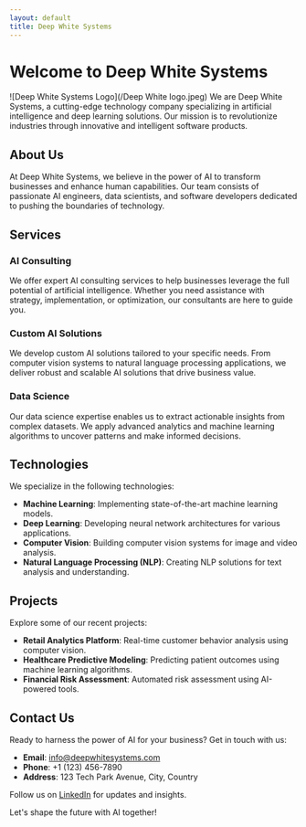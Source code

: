 ```yaml
---
layout: default
title: Deep White Systems
---
```


# Welcome to Deep White Systems
![Deep White Systems Logo](/Deep White logo.jpeg)
We are Deep White Systems, a cutting-edge technology company specializing in artificial intelligence and deep learning solutions. Our mission is to revolutionize industries through innovative and intelligent software products.

## About Us

At Deep White Systems, we believe in the power of AI to transform businesses and enhance human capabilities. Our team consists of passionate AI engineers, data scientists, and software developers dedicated to pushing the boundaries of technology.

## Services

### AI Consulting

We offer expert AI consulting services to help businesses leverage the full potential of artificial intelligence. Whether you need assistance with strategy, implementation, or optimization, our consultants are here to guide you.

### Custom AI Solutions

We develop custom AI solutions tailored to your specific needs. From computer vision systems to natural language processing applications, we deliver robust and scalable AI solutions that drive business value.

### Data Science

Our data science expertise enables us to extract actionable insights from complex datasets. We apply advanced analytics and machine learning algorithms to uncover patterns and make informed decisions.

## Technologies

We specialize in the following technologies:

- **Machine Learning**: Implementing state-of-the-art machine learning models.
- **Deep Learning**: Developing neural network architectures for various applications.
- **Computer Vision**: Building computer vision systems for image and video analysis.
- **Natural Language Processing (NLP)**: Creating NLP solutions for text analysis and understanding.

## Projects

Explore some of our recent projects:

- **Retail Analytics Platform**: Real-time customer behavior analysis using computer vision.
- **Healthcare Predictive Modeling**: Predicting patient outcomes using machine learning algorithms.
- **Financial Risk Assessment**: Automated risk assessment using AI-powered tools.

## Contact Us

Ready to harness the power of AI for your business? Get in touch with us:

- **Email**: info@deepwhitesystems.com
- **Phone**: +1 (123) 456-7890
- **Address**: 123 Tech Park Avenue, City, Country

Follow us on [LinkedIn](https://www.linkedin.com/deepwhitesystems) for updates and insights.

Let's shape the future with AI together!
